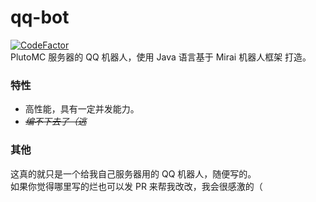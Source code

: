 # qq-bot

[![CodeFactor](https://www.codefactor.io/repository/github/plutosmp/qq-bot/badge/master)](https://www.codefactor.io/repository/github/plutosmp/qq-bot/overview/master)<br>
PlutoMC 服务器的 QQ 机器人，使用 Java 语言基于 Mirai 机器人框架 打造。

### 特性

- 高性能，具有一定并发能力。
- *~~编不下去了（逃~~*

### 其他

这真的就只是一个给我自己服务器用的 QQ 机器人，随便写的。<br>
如果你觉得哪里写的烂也可以发 PR 来帮我改改，我会很感激的（
